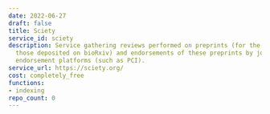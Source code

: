 ```yaml
---
date: 2022-06-27
draft: false
title: Sciety
service_id: sciety
description: Service gathering reviews performed on preprints (for the moment only
  those deposited on bioRxiv) and endorsements of these preprints by journals and
  endorsement platforms (such as PCI).
service_url: https://sciety.org/
cost: completely_free
functions:
- indexing
repo_count: 0
---
```



